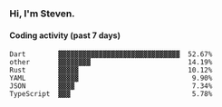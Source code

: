 ### Hi, I'm Steven.

#### Coding activity (past 7 days)
```
Dart        ▓▓▓▓▓▓▓▓▓▓▓▓▓▓▓▓▓▓▓▓▓▓▓▓▓▓▓▓▓▓  52.67%
other       ▓▓▓▓▓▓▓▓                        14.19%
Rust        ▓▓▓▓▓                           10.12%
YAML        ▓▓▓▓▓                            9.90%
JSON        ▓▓▓▓                             7.34%
TypeScript  ▓▓▓                              5.78%
```
